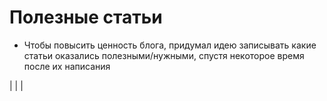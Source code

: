 
# Полезные статьи

- Чтобы повысить ценность блога, придумал идею записывать какие статьи оказались полезными/нужными, спустя некоторое время после их написания 

|  |  | 